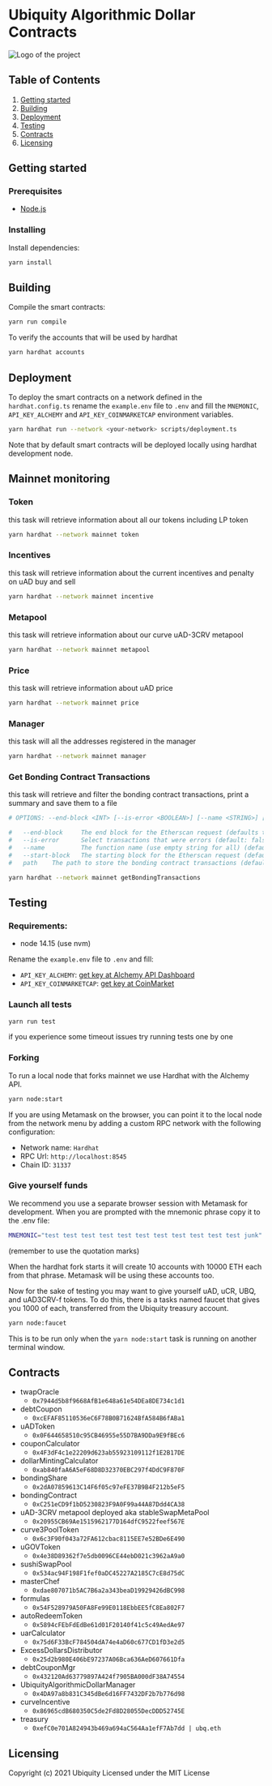 # Ubiquity Algorithmic Dollar Contracts

![Logo of the project](https://bafybeifibz4fhk4yag5reupmgh5cdbm2oladke4zfd7ldyw7avgipocpmy.ipfs.infura-ipfs.io/)

## Table of Contents

1. [Getting started](#Getting)
2. [Building](#Building)
3. [Deployment](#Deployment)
4. [Testing](#Testing)
5. [Contracts](#Contracts)
6. [Licensing](#Licensing)

## Getting started

### Prerequisites

-   [Node.js](https://nodejs.org/en/download/)

### Installing

Install dependencies:

```sh
yarn install
```

## Building

Compile the smart contracts:

```sh
yarn run compile
```

To verify the accounts that will be used by hardhat

```sh
yarn hardhat accounts
```

## Deployment

To deploy the smart contracts on a network defined in the `hardhat.config.ts`
rename the `example.env` file to `.env` and fill the `MNEMONIC`, `API_KEY_ALCHEMY` and
`API_KEY_COINMARKETCAP` environment variables.

```sh
yarn hardhat run --network <your-network> scripts/deployment.ts
```

Note that by default smart contracts will be deployed locally using hardhat development node.

## Mainnet monitoring

### Token

this task will retrieve information about all our tokens including LP token

```sh
yarn hardhat --network mainnet token
```

### Incentives

this task will retrieve information about the current incentives and penalty on uAD buy and sell

```sh
yarn hardhat --network mainnet incentive
```

### Metapool

this task will retrieve information about our curve uAD-3CRV metapool

```sh
yarn hardhat --network mainnet metapool
```

### Price

this task will retrieve information about uAD price

```sh
yarn hardhat --network mainnet price
```

### Manager

this task will all the addresses registered in the manager

```sh
yarn hardhat --network mainnet manager
```

### Get Bonding Contract Transactions

this task will retrieve and filter the bonding contract transactions, print a summary and save them to a file

```sh
# OPTIONS: --end-block <INT> [--is-error <BOOLEAN>] [--name <STRING>] [--start-block <INT>] [path]

#   --end-block  	The end block for the Etherscan request (defaults to latest block)
#   --is-error   	Select transactions that were errors (default: false)
#   --name       	The function name (use empty string for all) (default: "deposit")
#   --start-block	The starting block for the Etherscan request (defaults is contract creation block) (default: 12595544)
#   path	The path to store the bonding contract transactions (default: "./bonding_transactions.json")

yarn hardhat --network mainnet getBondingTransactions
```

## Testing

### Requirements:

-   node 14.15 (use nvm)

Rename the `example.env` file to `.env` and fill:

-   `API_KEY_ALCHEMY`: [get key at Alchemy API Dashboard](https://dashboard.alchemyapi.io/)
-   `API_KEY_COINMARKETCAP`: [get key at CoinMarket](https://pro.coinmarketcap.com/login)

### Launch all tests

```sh
yarn run test
```

if you experience some timeout issues try running tests one by one

### Forking

To run a local node that forks mainnet we use Hardhat with the Alchemy API.

```sh
yarn node:start
```

If you are using Metamask on the browser, you can point it to the local node
from the network menu by adding a custom RPC network with the following configuration:

-   Network name: `Hardhat`
-   RPC Url: `http://localhost:8545`
-   Chain ID: `31337`

### Give yourself funds

We recommend you use a separate browser session with Metamask for development.
When you are prompted with the mnemonic phrase copy it to the .env file:

```bash
MNEMONIC="test test test test test test test test test test test junk"
```

(remember to use the quotation marks)

When the hardhat fork starts it will create 10 accounts with 10000 ETH each from
that phrase. Metamask will be using these accounts too.

Now for the sake of testing you may want to give yourself uAD, uCR, UBQ, and uAD3CRV-f tokens.
To do this, there is a tasks named faucet that gives you 1000 of each, transferred from
the Ubiquity treasury account.

```sh
yarn node:faucet
```

This is to be run only when the `yarn node:start` task is running on another terminal window.

## Contracts

-   twapOracle
    -   `0x7944d5b8f9668AfB1e648a61e54DEa8DE734c1d1`
-   debtCoupon
    -   `0xcEFAF85110536eC6F78B0B71624BfA584B6fABa1`
-   uADToken
    -   `0x0F644658510c95CB46955e55D7BA9DDa9E9fBEc6`
-   couponCalculator
    -   `0x4F3dF4c1e22209d623ab55923109112f1E2B17DE`
-   dollarMintingCalculator
    -   `0xab840faA6A5eF68D8D32370EBC297f4DdC9F870F`
-   bondingShare
    -   `0x2dA07859613C14F6f05c97eFE37B9B4F212b5eF5`
-   bondingContract
    -   `0xC251eCD9f1bD5230823F9A0F99a44A87Ddd4CA38`
-   uAD-3CRV metapool deployed aka stableSwapMetaPool
    -   `0x20955CB69Ae1515962177D164dfC9522feef567E`
-   curve3PoolToken
    -   `0x6c3F90f043a72FA612cbac8115EE7e52BDe6E490`
-   uGOVToken
    -   `0x4e38D89362f7e5db0096CE44ebD021c3962aA9a0`
-   sushiSwapPool
    -   `0x534ac94F198F1fef0aDC45227A2185C7cE8d75dC`
-   masterChef
    -   `0xdae807071b5AC7B6a2a343beaD19929426dBC998`
-   formulas
    -   `0x54F528979A50FA8Fe99E0118EbbEE5fC8Ea802F7`
-   autoRedeemToken
    -   `0x5894cFEbFdEdBe61d01F20140f41c5c49AedAe97`
-   uarCalculator
    -   `0x75d6F33BcF784504dA74e4aD60c677CD1fD3e2d5`
-   ExcessDollarsDistributor
    -   `0x25d2b980E406bE97237A06Bca636AeD607661Dfa`
-   debtCouponMgr
    -   `0x432120Ad63779897A424f7905BA000dF38A74554`
-   UbiquityAlgorithmicDollarManager
    -   `0x4DA97a8b831C345dBe6d16FF7432DF2b7b776d98`
-   curveIncentive
    -   `0x86965cdB680350C5de2Fd8D28055DecDDD52745E`
-   treasury
    -   `0xefC0e701A824943b469a694aC564Aa1efF7Ab7dd | ubq.eth`

## Licensing

Copyright (c) 2021 Ubiquity
Licensed under the MIT License

```

```
